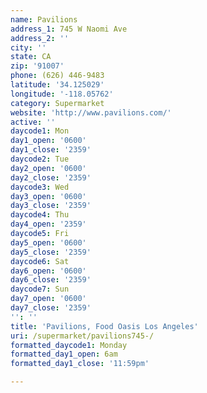 ```yaml
---
name: Pavilions
address_1: 745 W Naomi Ave
address_2: ''
city: ''
state: CA
zip: '91007'
phone: (626) 446-9483
latitude: '34.125029'
longitude: '-118.05762'
category: Supermarket
website: 'http://www.pavilions.com/'
active: ''
daycode1: Mon
day1_open: '0600'
day1_close: '2359'
daycode2: Tue
day2_open: '0600'
day2_close: '2359'
daycode3: Wed
day3_open: '0600'
day3_close: '2359'
daycode4: Thu
day4_open: '2359'
daycode5: Fri
day5_open: '0600'
day5_close: '2359'
daycode6: Sat
day6_open: '0600'
day6_close: '2359'
daycode7: Sun
day7_open: '0600'
day7_close: '2359'
'': ''
title: 'Pavilions, Food Oasis Los Angeles'
uri: /supermarket/pavilions745-/
formatted_daycode1: Monday
formatted_day1_open: 6am
formatted_day1_close: '11:59pm'

---
```


